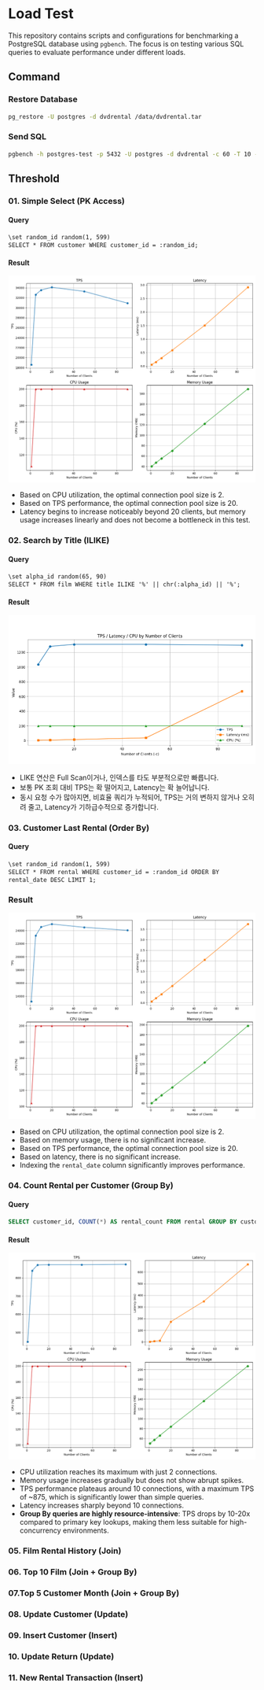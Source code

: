 # Load Test

This repository contains scripts and configurations for benchmarking a PostgreSQL database using `pgbench`. The focus is on testing various SQL queries to evaluate performance under different loads.

## Command

### Restore Database

```bash
pg_restore -U postgres -d dvdrental /data/dvdrental.tar
```

### Send SQL

```bash
pgbench -h postgres-test -p 5432 -U postgres -d dvdrental -c 60 -T 10 -f test/02_simple_select.sql --no-vacuum
```

## Threshold

### 01. Simple Select (PK Access)

#### Query

```
\set random_id random(1, 599)
SELECT * FROM customer WHERE customer_id = :random_id;
```

#### Result

![01_simple_select_result](results/01_simple_select_result.png)

- Based on CPU utilization, the optimal connection pool size is 2.
- Based on TPS performance, the optimal connection pool size is 20.
- Latency begins to increase noticeably beyond 20 clients, but memory usage increases linearly and does not become a bottleneck in this test.

### 02. Search by Title (ILIKE)

#### Query

```
\set alpha_id random(65, 90)
SELECT * FROM film WHERE title ILIKE '%' || chr(:alpha_id) || '%';
```

#### Result

![02_search_by_title](results/02_search_by_title.png)

- LIKE 연산은 Full Scan이거나, 인덱스를 타도 부분적으로만 빠릅니다.
- 보통 PK 조회 대비 TPS는 확 떨어지고, Latency는 확 늘어납니다.
- 동시 요청 수가 많아지면, 비효율 쿼리가 누적되어, TPS는 거의 변하지 않거나 오히려 줄고, Latency가 기하급수적으로 증가합니다.

### 03. Customer Last Rental (Order By)

#### Query

```
\set random_id random(1, 599)
SELECT * FROM rental WHERE customer_id = :random_id ORDER BY rental_date DESC LIMIT 1;
```
### Result

![03_customer_last_rental](results/03_customer_last_rental.png)

- Based on CPU utilization, the optimal connection pool size is 2.
- Based on memory usage, there is no significant increase.
- Based on TPS performance, the optimal connection pool size is 20.
- Based on latency, there is no significant increase.
- Indexing the `rental_date` column significantly improves performance.

### 04. Count Rental per Customer (Group By)

#### Query

```sql
SELECT customer_id, COUNT(*) AS rental_count FROM rental GROUP BY customer_id;
```

#### Result

![04_count_rental_per_customer](results/04_count_rental_per_customer.png)

- CPU utilization reaches its maximum with just 2 connections.
- Memory usage increases gradually but does not show abrupt spikes.
- TPS performance plateaus around 10 connections, with a maximum TPS of ~875, which is significantly lower than simple queries.
- Latency increases sharply beyond 10 connections.
- **Group By queries are highly resource-intensive**: TPS drops by 10-20x compared to primary key lookups, making them less suitable for high-concurrency environments.

### 05. Film Rental History (Join)

### 06. Top 10 Film (Join + Group By)

### 07.Top 5 Customer Month (Join + Group By)

### 08. Update Customer (Update)

### 09. Insert Customer (Insert)

### 10. Update Return (Update)

### 11. New Rental Transaction (Insert)
